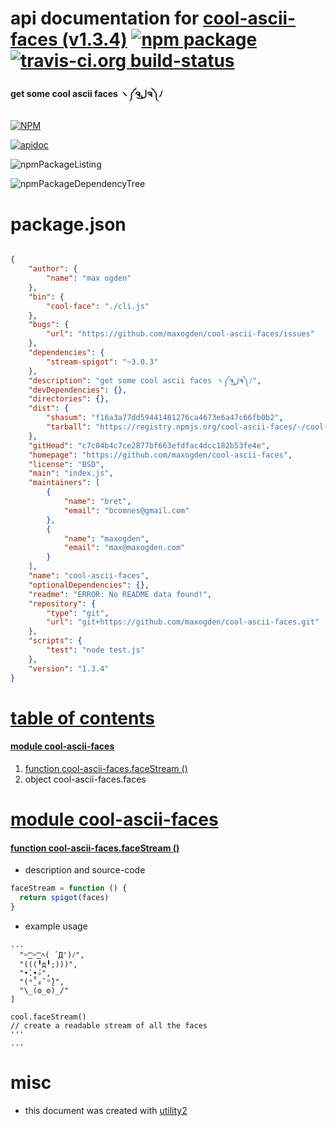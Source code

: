 # api documentation for  [cool-ascii-faces (v1.3.4)](https://github.com/maxogden/cool-ascii-faces)  [![npm package](https://img.shields.io/npm/v/npmdoc-cool-ascii-faces.svg?style=flat-square)](https://www.npmjs.org/package/npmdoc-cool-ascii-faces) [![travis-ci.org build-status](https://api.travis-ci.org/npmdoc/node-npmdoc-cool-ascii-faces.svg)](https://travis-ci.org/npmdoc/node-npmdoc-cool-ascii-faces)
#### get some cool ascii faces ヽ༼ຈل͜ຈ༽ﾉ

[![NPM](https://nodei.co/npm/cool-ascii-faces.png?downloads=true)](https://www.npmjs.com/package/cool-ascii-faces)

[![apidoc](https://npmdoc.github.io/node-npmdoc-cool-ascii-faces/build/screenCapture.buildNpmdoc.browser.%2Fhome%2Ftravis%2Fbuild%2Fnpmdoc%2Fnode-npmdoc-cool-ascii-faces%2Ftmp%2Fbuild%2Fapidoc.html.png)](https://npmdoc.github.io/node-npmdoc-cool-ascii-faces/build/apidoc.html)

![npmPackageListing](https://npmdoc.github.io/node-npmdoc-cool-ascii-faces/build/screenCapture.npmPackageListing.svg)

![npmPackageDependencyTree](https://npmdoc.github.io/node-npmdoc-cool-ascii-faces/build/screenCapture.npmPackageDependencyTree.svg)



# package.json

```json

{
    "author": {
        "name": "max ogden"
    },
    "bin": {
        "cool-face": "./cli.js"
    },
    "bugs": {
        "url": "https://github.com/maxogden/cool-ascii-faces/issues"
    },
    "dependencies": {
        "stream-spigot": "~3.0.3"
    },
    "description": "get some cool ascii faces ヽ༼ຈل͜ຈ༽ﾉ",
    "devDependencies": {},
    "directories": {},
    "dist": {
        "shasum": "f16a3a77dd59441481276ca4673e6a47c66fb0b2",
        "tarball": "https://registry.npmjs.org/cool-ascii-faces/-/cool-ascii-faces-1.3.4.tgz"
    },
    "gitHead": "c7c04b4c7ce2877bf663efdfac4dcc182b53fe4e",
    "homepage": "https://github.com/maxogden/cool-ascii-faces",
    "license": "BSD",
    "main": "index.js",
    "maintainers": [
        {
            "name": "bret",
            "email": "bcomnes@gmail.com"
        },
        {
            "name": "maxogden",
            "email": "max@maxogden.com"
        }
    ],
    "name": "cool-ascii-faces",
    "optionalDependencies": {},
    "readme": "ERROR: No README data found!",
    "repository": {
        "type": "git",
        "url": "git+https://github.com/maxogden/cool-ascii-faces.git"
    },
    "scripts": {
        "test": "node test.js"
    },
    "version": "1.3.4"
}
```



# <a name="apidoc.tableOfContents"></a>[table of contents](#apidoc.tableOfContents)

#### [module cool-ascii-faces](#apidoc.module.cool-ascii-faces)
1.  [function <span class="apidocSignatureSpan">cool-ascii-faces.</span>faceStream ()](#apidoc.element.cool-ascii-faces.faceStream)
1.  object <span class="apidocSignatureSpan">cool-ascii-faces.</span>faces



# <a name="apidoc.module.cool-ascii-faces"></a>[module cool-ascii-faces](#apidoc.module.cool-ascii-faces)

#### <a name="apidoc.element.cool-ascii-faces.faceStream"></a>[function <span class="apidocSignatureSpan">cool-ascii-faces.</span>faceStream ()](#apidoc.element.cool-ascii-faces.faceStream)
- description and source-code
```javascript
faceStream = function () {
  return spigot(faces)
}
```
- example usage
```shell
...
  "=͟͟͞͞ =͟͟͞͞ ﾍ( ´Д')ﾉ",
  "(((╹д╹;)))",
  "•̀.̫•́✧",
  "(ᵒ̤̑ ₀̑ ᵒ̤̑)",
  "\_(ʘ_ʘ)_/"
]

cool.faceStream()
// create a readable stream of all the faces
'''
...
```



# misc
- this document was created with [utility2](https://github.com/kaizhu256/node-utility2)
